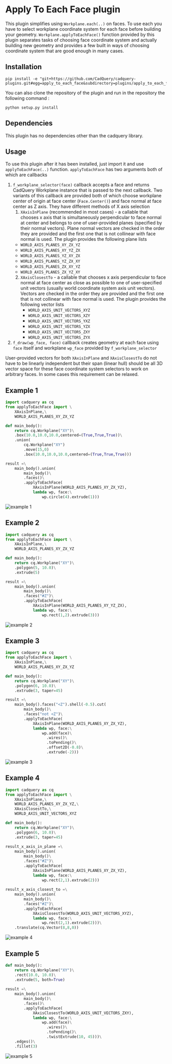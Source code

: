 # Apply To Each Face plugin

This plugin simplifies using 
`Workplane.each(..)` on faces. 
To use each you have to select workplane coordinate 
system for each face before building your geometry. 
`Workplane.applyToEachFace()` function provided by 
this plugin separates tasks of choosing face coordinate 
system and actually building new geometry and provides 
a few built in ways of choosing coordinate system that 
are good enough in many cases.


## Installation

```
pip install -e "git+https://github.com/CadQuery/cadquery-plugins.git#egg=apply_to_each_face&subdirectory=plugins/apply_to_each_face"
```
You can also clone the repository of the plugin and run in the repository the following command :
```
python setup.py install
```

## Dependencies

This plugin has no dependencies other than the cadquery library.

## Usage

To use this plugin after it has been installed, 
just import it and use `applyToEachFace(..)` function. 
`applyToEachFace` has two arguments
both of which are callbacks

1. `f_workplane_selector(face)` callback accepts a face and returns 
    CadQuery Workplane instance that is passed to the next callback.
    Two variants of this callback are provided both of which
    choose workplane center of origin at face center (`Face.Center()`) and
    face normal at face center as Z axis. They have different
    methods of X axis selection
    1. `XAxisInPlane` (recommended in most cases) - a callable that chooses
      x axis that is simultaneously perpendicular to face normal at center
      and belongs to one of user-provided planes (specified by their 
      normal vectors). Plane normal vectors are checked in the order 
      they are provided and the first one that is not collinear with 
      face normal is used.
      The plugin provides the following plane lists
      - `WORLD_AXIS_PLANES_XY_ZX_YZ`
      - `WORLD_AXIS_PLANES_XY_YZ_ZX`
      - `WORLD_AXIS_PLANES_YZ_XY_ZX`
      - `WORLD_AXIS_PLANES_YZ_ZX_XY`
      - `WORLD_AXIS_PLANES_ZX_XY_YZ`
      - `WORLD_AXIS_PLANES_ZX_YZ_XY`
    2. `XAxisClosestTo` - a callable that chooses x axis 
       perpendicular to face normal at face center as 
       close as possible to one of user-specified unit 
       vectors (usually world coordinate system axis unit 
       vectors).
       Vectors are checked in the order they are provided 
       and the first one that is not collinear with face 
       normal is used.
       The plugin provides the following vector lists
       - `WORLD_AXIS_UNIT_VECTORS_XYZ`
       - `WORLD_AXIS_UNIT_VECTORS_XZY`
       - `WORLD_AXIS_UNIT_VECTORS_YXZ`
       - `WORLD_AXIS_UNIT_VECTORS_YZX`
       - `WORLD_AXIS_UNIT_VECTORS_ZXY`
       - `WORLD_AXIS_UNIT_VECTORS_ZYX`    
2. `f_draw(wp_face, face)` callback creates geometry at each face using 
   `face` itself and workplane `wp_face` provided by `f_workplane_selector`

User-provided vectors  for both `XAxisInPlane` and `XAxisClosestTo` do not
have to be linearly independent but their span (linear hull) should be all
3D vector space for these face coordinate system selectors to work on 
arbitrary faces. In some cases this requirement can be relaxed.


## Example 1
```python
import cadquery as cq
from applyToEachFace import \
    XAxisInPlane,\
    WORLD_AXIS_PLANES_XY_ZX_YZ

def main_body():
    return cq.Workplane("XY")\
    .box(10.0,10.0,10.0,centered=(True,True,True))\
    .union(
        cq.Workplane("XY")
        .move(15,0)
        .box(10.0,10.0,10.0,centered=(True,True,True))) 

result =\
    main_body().union(    
        main_body()\
        .faces()\
        .applyToEachFace(
            XAxisInPlane(WORLD_AXIS_PLANES_XY_ZX_YZ),
            lambda wp, face:\
                wp.circle(4).extrude(1)))
```
![example 1](ex1.png "Example 1")


## Example 2
```python
import cadquery as cq
from applyToEachFace import \
    XAxisInPlane,\
    WORLD_AXIS_PLANES_XY_ZX_YZ

def main_body():
    return cq.Workplane("XY")\
    .polygon(5, 10.0)\
    .extrude(5)

result =\
    main_body().union(    
        main_body()\
        .faces("#Z")\
        .applyToEachFace(
            XAxisInPlane(WORLD_AXIS_PLANES_XY_YZ_ZX),
            lambda wp, face:\
                wp.rect(1,2).extrude(3)))
```
![example 2](ex2.png "Example 2")

## Example 3

```python
import cadquery as cq
from applyToEachFace import \
    XAxisInPlane,\
    WORLD_AXIS_PLANES_XY_ZX_YZ

def main_body():
    return cq.Workplane("XY")\
    .polygon(6, 10.0)\
    .extrude(3, taper=45)

result =\
    main_body().faces("<Z").shell(-0.5).cut(    
        main_body()\
        .faces("not <Z")\
        .applyToEachFace(
            XAxisInPlane(WORLD_AXIS_PLANES_XY_ZX_YZ),
            lambda wp, face:\
                wp.add(face)\
                  .wires()\
                  .toPending()\
                  .offset2D(-0.8)\
                  .extrude(-2)))
```
![example 3](ex3.png "Example 3")

## Example 4

```python
import cadquery as cq
from applyToEachFace import \
    XAxisInPlane,\
    WORLD_AXIS_PLANES_XY_ZX_YZ,\
    XAxisClosestTo,\
    WORLD_AXIS_UNIT_VECTORS_XYZ

def main_body():
    return cq.Workplane("XY")\
    .polygon(6, 10.0)\
    .extrude(3, taper=45)    
        
result_x_axis_in_plane =\
    main_body().union(
        main_body()\
        .faces("#Z")\
        .applyToEachFace(
            XAxisInPlane(WORLD_AXIS_PLANES_XY_ZX_YZ),
            lambda wp, face:\
                wp.rect(2,1).extrude(2))) 
        
result_x_axis_closest_to =\
    main_body().union(
        main_body()\
        .faces("#Z")\
        .applyToEachFace(
            XAxisClosestTo(WORLD_AXIS_UNIT_VECTORS_XYZ),
            lambda wp, face:\
                wp.rect(2,1).extrude(2)))\
    .translate(cq.Vector(8,8,0))
```

![example 4](ex4.png "Example 4")

## Example 5

```python
def main_body():
    return cq.Workplane("XY")\
    .rect(10.0, 10.0)\
    .extrude(5, both=True)
    
result =\
    main_body().union(
        main_body()\
        .faces()\
        .applyToEachFace(
            XAxisClosestTo(WORLD_AXIS_UNIT_VECTORS_ZXY),
            lambda wp, face:\
                wp.add(face)\
                  .wires()\
                  .toPending()\
                  .twistExtrude(10, 45)))\
    .edges()\
    .fillet(3)
```  

![example 5](ex5.png "Example 5")





